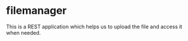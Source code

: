# filemanager
This is a REST application which helps us to upload the file and access it when needed.
